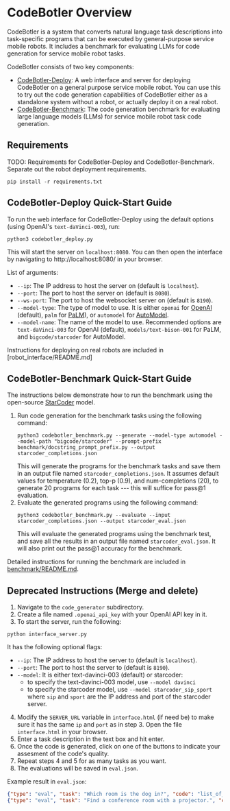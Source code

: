 # CodeBotler Overview

CodeBotler is a system that converts natural language task descriptions into
task-specific programs that can be executed by general-purpose service mobile
robots. 
It includes a benchmark for evaluating LLMs for code generation for service
mobile robot tasks. 

CodeBotler consists of two key components:
* [CodeBotler-Deploy](#codebotler-deploy-quick-start-guide): A web interface and server for deploying CodeBotler on a
  general purpose service mobile robot. You can use this to try out the code
  generation capabilities of CodeBotler either as a standalone system without a
  robot, or actually deploy it on a real robot.
* [CodeBotler-Benchmark](#codebotler-benchmark-quick-start-guide): The code generation benchmark for evaluating large language
  models (LLMs) for service mobile robot task code generation.

## Requirements

TODO: Requirements for CodeBotler-Deploy and CodeBotler-Benchmark. Separate out
the robot deployment requirements.

```shell
pip install -r requirements.txt
```

## CodeBotler-Deploy Quick-Start Guide

To run the web interface for CodeBotler-Deploy using the default options (using OpenAI's
`text-daVinci-003`), run:
```shell
python3 codebotler_deploy.py
```
This will start the server on `localhost:8080`. You can then open the interface
by navigating to http://localhost:8080/ in your browser.  

List of arguments:
* `--ip`: The IP address to host the server on (default is `localhost`).
* `--port`: The port to host the server on (default is `8080`).
* `--ws-port`: The port to host the websocket server on (default is `8190`).
* `--model-type`: The type of model to use. It is either `openai` for [OpenAI](https://platform.openai.com) (default),
  `palm` for [PaLM](https://developers.generativeai.google/)), or `automodel`
  for
  [AutoModel](https://huggingface.co/transformers/model_doc/auto.html#automodel).
* `--model-name`: The name of the model to use. Recommended options are
  `text-daVinci-003` for OpenAI (default), `models/text-bison-001` for PaLM, and
  `bigcode/starcoder` for AutoModel.

Instructions for deploying on real robots are included in [robot_interface/README.md]

## CodeBotler-Benchmark Quick-Start Guide

The instructions below demonstrate how to run the benchmark using the open-source [StarCoder](https://huggingface.co/bigcode/starcoder) model.

1. Run code generation for the benchmark tasks using the following command:
    ```shell
    python3 codebotler_benchmark.py --generate --model-type automodel --model-path "bigcode/starcoder" --prompt-prefix benchmark/docstring_prompt_prefix.py --output starcoder_completions.json
    ```
    This will generate the programs for the benchmark tasks and save them in
    an output file named `starcoder_completions.json`. It assumes default values
    for temperature (0.2), top-p (0.9), and num-completions (20), to generate 20
    programs for each task --- this will suffice for pass@1 evaluation. 
2. Evaluate the generated programs using the following command:
    ```shell
    python3 codebotler_benchmark.py --evaluate --input starcoder_completions.json --output starcoder_eval.json
    ```
    This will evaluate the generated programs using the benchmark test, and save
    all the results in an output file named `starcoder_eval.json`. It will also
    print out the pass@1 accuracy for the benchmark.

Detailed instructions for running the benchmark are included in
[benchmark/README.md](benchmark/README.md).

## Deprecated Instructions (Merge and delete)

1. Navigate to the `code_generator` subdirectory.
2. Create a file named `.openai_api_key` with your OpenAI API key in it.
3. To start the server, run the following:
```
python interface_server.py
```
It has the following optional flags:
   - `--ip`: The IP address to host the server to (default is `localhost`).
   - `--port`: The port to host the server to (default is `8190`).
   - `--model`: It is either text-davinci-003 (default) or starcoder:
      - to specify the text-davinci-003 model, use `--model davinci`
      - to specify the starcoder model, use `--model starcoder_sip_sport` where `sip` and `sport` are the IP address and port of the starcoder server.
4. Modify the `SERVER_URL` variable in `interface.html` (if need be) to make sure it has the same `ip` and `port` as in step 3. Open the file `interface.html` in your browser.
5. Enter a task description in the text box and hit enter.
6. Once the code is generated, click on one of the buttons to indicate your
   assesment of the code's quality.
6. Repeat steps 4 and 5 for as many tasks as you want.
7. The evaluations will be saved in `eval.json`.

Example result in `eval.json`:
```json
{"type": "eval", "task": "Which room is the dog in?", "code": "list_of_rooms = get_all_rooms()\nstart_loc = get_current_location()\ndog_found = False\ndog_loc = None\nfor room in list_of_rooms:\n    go_to(room)\n    if is_in_room(\"dog\"):\n        dog_found = True\n        dog_loc = room\n        break\ngo_to(start_loc)\nif dog_found:\n    say(\"The dog is in the \" + dog_loc)\nelse:\n    say(\"The dog is not in any room\")", "result": "Correct"}
{"type": "eval", "task": "Find a conference room with a projector.", "code": "list_of_rooms = get_all_rooms()\nstart_loc = get_current_location()\nconf_room_found = False\nconf_room_loc = None\nfor room in list_of_rooms:\n    go_to(room)\n    if is_in_room(\"projector\"):\n        conf_room_found = True\n        conf_room_loc = room\n        break\ngo_to(start_loc)\nif conf_room_found:\n    say(\"There is a conference room with a projector in the \" + conf_room_loc)\nelse:\n    say(\"There is no conference room with a projector in the house\")", "result": "Correct"}
```
